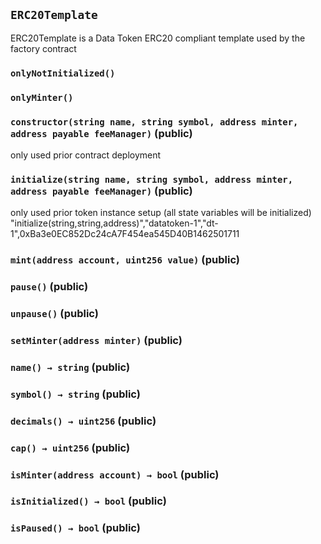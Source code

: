## `ERC20Template`



ERC20Template is a Data Token ERC20 compliant template 
used by the factory contract

### `onlyNotInitialized()`





### `onlyMinter()`






### `constructor(string name, string symbol, address minter, address payable feeManager)` (public)

only used prior contract deployment



### `initialize(string name, string symbol, address minter, address payable feeManager)` (public)

only used prior token instance setup (all state variables will be initialized)
"initialize(string,string,address)","datatoken-1","dt-1",0xBa3e0EC852Dc24cA7F454ea545D40B1462501711



### `mint(address account, uint256 value)` (public)





### `pause()` (public)





### `unpause()` (public)





### `setMinter(address minter)` (public)





### `name() → string` (public)





### `symbol() → string` (public)





### `decimals() → uint256` (public)





### `cap() → uint256` (public)





### `isMinter(address account) → bool` (public)





### `isInitialized() → bool` (public)





### `isPaused() → bool` (public)






